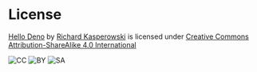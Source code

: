 # License

[Hello Deno](https://github.com/rkasper/hello-deno) by [Richard Kasperowski](https://github.com/rkasper) is licensed under [Creative Commons Attribution-ShareAlike 4.0 International](https://creativecommons.org/licenses/by-sa/4.0/?ref=chooser-v1)

![CC](https://mirrors.creativecommons.org/presskit/icons/cc.svg?ref=chooser-v1) ![BY](https://mirrors.creativecommons.org/presskit/icons/by.svg?ref=chooser-v1) ![SA](https://mirrors.creativecommons.org/presskit/icons/sa.svg?ref=chooser-v1)
